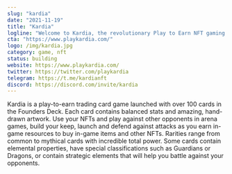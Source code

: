 ```yaml
---
slug: "kardia"
date: "2021-11-19"
title: "Kardia"
logline: "Welcome to Kardia, the revolutionary Play to Earn NFT gaming world, built on Solana."
cta: "https://www.playkardia.com/"
logo: /img/kardia.jpg
category: game, nft
status: building
website: https://www.playkardia.com/
twitter: https://twitter.com/playkardia
telegram: https://t.me/kardianft
discord: https://discord.com/invite/kardia
---
```


Kardia is a play-to-earn trading card game launched with over 100 cards in the Founders Deck. Each card contains balanced stats and amazing, hand-drawn artwork.
Use your NFTs and play against other opponents in arena games, build your keep, launch and defend against attacks as you earn in-game resources to buy in-game items and other NFTs.
Rarities range from common to mythical cards with incredible total power. Some cards contain elemental properties, have special classifications such as Guardians or Dragons, or contain strategic elements that will help you battle against your opponents.

